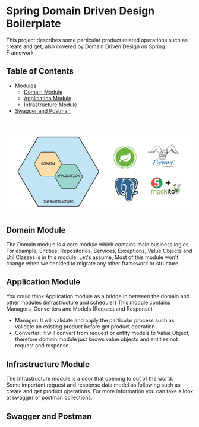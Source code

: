 # Spring Domain Driven Design Boilerplate
This project describes some particular product related operations such as create and get, also covered by Domain Driven Design on Spring Framework  

## Table of Contents

- [Modules](#domain-module)
    - [Domain Module](#domain-module)
    - [Application Module](#application-module)
    - [Infrastructure Module](#infrastructure-module)
- [Swagger and Postman](#swagger-and-postman)

<br>

<p align="center">
  <img src="/assets/DomainDrivenDesign.png" alt="Domain Driven Design" />
</p>

## Domain Module
The Domain module is a core module which contains main business logics. For example; Entities, Repositories, Services, Exceptions, Value Objects and Util Classes is in this module. Let's assume, Most of this module won't change when we decided to migrate any other framework or structure.

## Application Module
You could think Application module as a bridge in between the domain and other modules (infrastructure and scheduler) This module contains Managers, Converters and Models (Request and Response)

* Manager: It will validate and apply the particular process such as validate an existing product before get product operation.
* Converter: It will convert from request or entity models to Value Object, therefore domain module just knows value objects and entities not request and response.

## Infrastructure Module
The Infrastructure module is a door that opening to out of the world. 
<br>
Some important request and response data model as following such as create and get product operations. For more information you can take a look at swagger or postman collections.

## Swagger and Postman
